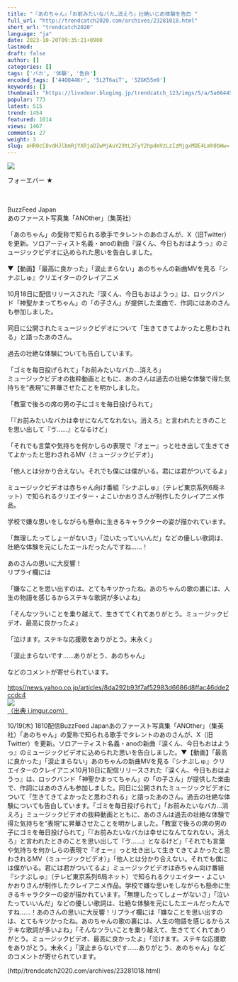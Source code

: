 ```yaml
---
title: "『あのちゃん』「お前みたいなバカ…消えろ」壮絶いじめ体験を告白 "
full_url: "http://trendcatch2020.com/archives/23281018.html"
short_url: "trendcatch2020"
language: "ja"
date: 2023-10-20T09:35:21+0900
lastmod: 
draft: false
author: []
categories: []
tags: ['バカ', '体験', '告白']
encoded_tags: ['44OQ44Kr', '5L2T6aiT', '5ZGK55m9']
keywords: []
thumbnail: "https://livedoor.blogimg.jp/trendcatch_123/imgs/5/a/5a664454.png"
popular: 773
latest: 515
trend: 1454
featured: 1014
views: 1467
comments: 27
weight: 3
slug: aHR0cC8vdHJlbmRjYXRjaDIwMjAuY29tL2FyY2hpdmVzLzIzMjgxMDE4Lmh0bWw=
---
```


![](https://livedoor.blogimg.jp/trendcatch_123/imgs/5/a/5a664454.png)

<div><p>フォーエバー ★ </p><br> <br> BuzzFeed Japan <br> あのファースト写真集「ANOther」（集英社） <br> <br> 「あのちゃん」の愛称で知られる歌手でタレントのあのさんが、X（旧Twitter）を更新。ソロアーティスト名義・anoの新曲『涙くん、今日もおはようっ』のミュージックビデオに込められた思いを告白しました。 <br> <br> ▼【動画】「最高に良かった」「涙止まらない」あのちゃんの新曲MVを見る『シナぷしゅ』クリエイターのクレイアニメ <br> <br> 10月18日に配信リリースされた『涙くん、今日もおはようっ』は、ロックバンド「神聖かまってちゃん」の「の子さん」が提供した楽曲で、作詞にはあのさんも参加しました。 <br> <br> 同日に公開されたミュージックビデオについて「生きてきてよかったと思わされる」と語ったあのさん。 <br> <br> 過去の壮絶な体験についても告白しています。 <br> <br> 「ゴミを毎日投げられて」「お前みたいなバカ…消えろ」 <br> ミュージックビデオの抜粋動画とともに、あのさんは過去の壮絶な体験で得た気持ちを“表現”に昇華させたことを明かしました。 <br> <br> 「教室で後ろの席の男の子にゴミを毎日投げられて」 <br> <br> 「『お前みたいなバカは幸せになんてなれない。消えろ』と言われたときのことを思い出して『ゔ……』となるけど」 <br> <br> 「それでも言葉や気持ちを何かしらの表現で『オェー』っと吐き出して生きてきてよかったと思わされるMV（ミュージックビデオ）」 <br> <br> 「他人とは分かり合えない。それでも僕には僕がいる。君には君がついてるよ」 <br> <br> ミュージックビデオは赤ちゃん向け番組『シナぷしゅ』（テレビ東京系列6局ネット）で知られるクリエイター・よこいかおりさんが制作したクレイアニメ作品。 <br> <br> 学校で嫌な思いをしながらも懸命に生きるキャラクターの姿が描かれています。 <br> <br> 「無理したってしょーがないさ」「泣いたっていいんだ」などの優しい歌詞は、壮絶な体験を元にしたエールだったんですね……！ <br> <br> あのさんの思いに大反響！ <br> リプライ欄には <br> <br> 「嫌なことを思い出すのは、とてもキツかったね。あのちゃんの歌の裏には、人生の物語を感じるからステキな歌詞が多いよね」 <br> <br> 「そんなツラいことを乗り越えて、生きててくれてありがとう。ミュージックビデオ、最高に良かったよ」 <br> <br> 「泣けます。ステキな応援歌をありがとう。末永く」 <br> <br> 「涙止まらないです……ありがとう、あのちゃん」 <br> <br> などのコメントが寄せられています。 <br> <br> <a target='_blank' href='https//news.yahoo.co.jp/articles/8da292b93f7af52983d6686d8ffac46dde2ccdc4'>https//news.yahoo.co.jp/articles/8da292b93f7af52983d6686d8ffac46dde2ccdc4</a> <br> <a href='https//i.imgur.com/N2RSehd.jpg' target='_blank' class='' id='img_1_1'><img src='https//livedoor.blogimg.jp/trendcatch_123/imgs/7/0/701cb8e6.jpg'><br>（出典 i.imgur.com）<br></a> <p>10/19(木) 1810配信BuzzFeed Japanあのファースト写真集「ANOther」（集英社）「あのちゃん」の愛称で知られる歌手でタレントのあのさんが、X（旧Twitter）を更新。ソロアーティスト名義・anoの新曲『涙くん、今日もおはようっ』のミュージックビデオに込められた思いを告白しました。▼【動画】「最高に良かった」「涙止まらない」あのちゃんの新曲MVを見る『シナぷしゅ』クリエイターのクレイアニメ10月18日に配信リリースされた『涙くん、今日もおはようっ』は、ロックバンド「神聖かまってちゃん」の「の子さん」が提供した楽曲で、作詞にはあのさんも参加しました。同日に公開されたミュージックビデオについて「生きてきてよかったと思わされる」と語ったあのさん。過去の壮絶な体験についても告白しています。「ゴミを毎日投げられて」「お前みたいなバカ…消えろ」ミュージックビデオの抜粋動画とともに、あのさんは過去の壮絶な体験で得た気持ちを“表現”に昇華させたことを明かしました。「教室で後ろの席の男の子にゴミを毎日投げられて」「『お前みたいなバカは幸せになんてなれない。消えろ』と言われたときのことを思い出して『ゔ……』となるけど」「それでも言葉や気持ちを何かしらの表現で『オェー』っと吐き出して生きてきてよかったと思わされるMV（ミュージックビデオ）」「他人とは分かり合えない。それでも僕には僕がいる。君には君がついてるよ」ミュージックビデオは赤ちゃん向け番組『シナぷしゅ』（テレビ東京系列6局ネット）で知られるクリエイター・よこいかおりさんが制作したクレイアニメ作品。学校で嫌な思いをしながらも懸命に生きるキャラクターの姿が描かれています。「無理したってしょーがないさ」「泣いたっていいんだ」などの優しい歌詞は、壮絶な体験を元にしたエールだったんですね……！あのさんの思いに大反響！リプライ欄には「嫌なことを思い出すのは、とてもキツかったね。あのちゃんの歌の裏には、人生の物語を感じるからステキな歌詞が多いよね」「そんなツラいことを乗り越えて、生きててくれてありがとう。ミュージックビデオ、最高に良かったよ」「泣けます。ステキな応援歌をありがとう。末永く」「涙止まらないです……ありがとう、あのちゃん」などのコメントが寄せられています。</p></div>

(http//trendcatch2020.com/archives/23281018.html)
